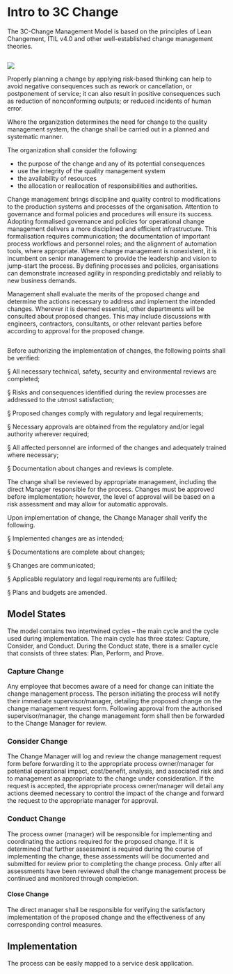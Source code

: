 # Intro to 3C Change

The 3C-Change Management Model is based on the principles of Lean Changement, ITIL v4.0 and other well-established change management theories.

<figure><img src="../../.gitbook/assets/image (44).png" alt=""><figcaption></figcaption></figure>

&#x20;![](<../../.gitbook/assets/image (4) (1).png>)

Properly planning a change by applying risk-based thinking can help to avoid negative consequences such as rework or cancellation, or postponement of service; it can also result in positive consequences such as reduction of nonconforming outputs; or reduced incidents of human error.

Where the organization determines the need for change to the quality management system, the change shall be carried out in a planned and systematic manner.

The organization shall consider the following:

* the purpose of the change and any of its potential consequences
* use the integrity of the quality management system
* the availability of resources
* the allocation or reallocation of responsibilities and authorities.

Change management brings discipline and quality control to modifications to the production systems and processes of the organisation. Attention to governance and formal policies and procedures will ensure its success. Adopting formalised governance and policies for operational change management delivers a more disciplined and efficient infrastructure. This formalisation requires communication; the documentation of important process workflows and personnel roles; and the alignment of automation tools, where appropriate. Where change management is nonexistent, it is incumbent on senior management to provide the leadership and vision to jump-start the process. By defining processes and policies, organisations can demonstrate increased agility in responding predictably and reliably to new business demands.

Management shall evaluate the merits of the proposed change and determine the actions necessary to address and implement the intended changes. Wherever it is deemed essential, other departments will be consulted about proposed changes. This may include discussions with engineers, contractors, consultants, or other relevant parties before according to approval for the proposed change.

<figure><img src="../../.gitbook/assets/image (5) (1).png" alt=""><figcaption></figcaption></figure>

Before authorizing the implementation of changes, the following points shall be verified:

§   All necessary technical, safety, security and environmental reviews are completed;

§   Risks and consequences identified during the review processes are addressed to the utmost satisfaction;

§   Proposed changes comply with regulatory and legal requirements;

§   Necessary approvals are obtained from the regulatory and/or legal authority wherever required;

§   All affected personnel are informed of the changes and adequately trained where necessary;

§   Documentation about changes and reviews is complete.

The change shall be reviewed by appropriate management, including the direct Manager responsible for the process. Changes must be approved before implementation; however, the level of approval will be based on a risk assessment and may allow for automatic approvals.

Upon implementation of change, the Change Manager shall verify the following.

§   Implemented changes are as intended;

§   Documentations are complete about changes;

§   Changes are communicated;

§   Applicable regulatory and legal requirements are fulfilled;

§   Plans and budgets are amended.

## Model States <a href="#_toc35339163" id="_toc35339163"></a>

The model contains two intertwined cycles – the main cycle and the cycle used during implementation. The main cycle has three states: Capture, Consider, and Conduct. During the Conduct state, there is a smaller cycle that consists of three states: Plan, Perform, and Prove.

### **Capture Change**

Any employee that becomes aware of a need for change can initiate the change management process. The person initiating the process will notify their immediate supervisor/manager, detailing the proposed change on the change management request form. Following approval from the authorised supervisor/manager, the change management form shall then be forwarded to the Change Manager for review.

### **Consider Change**

The Change Manager will log and review the change management request form before forwarding it to the appropriate process owner/manager for potential operational impact, cost/benefit, analysis, and associated risk and to management as appropriate to the change under consideration. If the request is accepted, the appropriate process owner/manager will detail any actions deemed necessary to control the impact of the change and forward the request to the appropriate manager for approval. &#x20;

### **Conduct Change**

The process owner (manager) will be responsible for implementing and coordinating the actions required for the proposed change. If it is determined that further assessment is required during the course of implementing the change, these assessments will be documented and submitted for review prior to completing the change process. Only after all assessments have been reviewed shall the change management process be continued and monitored through completion.

#### **Close Change**

The direct manager shall be responsible for verifying the satisfactory implementation of the proposed change and the effectiveness of any corresponding control measures.

## Implementation&#x20;

The process can be easily mapped to a service desk application.&#x20;

<figure><img src="../../.gitbook/assets/image (37).png" alt=""><figcaption></figcaption></figure>
